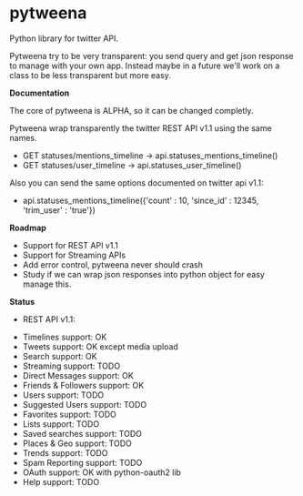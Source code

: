 pytweena
========

Python library for twitter API. 

Pytweena try to be very transparent: you send query and get json response to manage with your own app. Instead maybe in a future we'll work on a class to be less transparent but more easy.


**Documentation**

The core of pytweena is ALPHA, so it can be changed completly.

Pytweena wrap transparently the twitter REST API v1.1 using the same names.
- GET statuses/mentions_timeline  ->  api.statuses_mentions_timeline()
- GET statuses/user_timeline  ->  api.statuses_user_timeline()

Also you can send the same options documented on twitter api v1.1:
- api.statuses_mentions_timeline({'count' : 10, 'since_id' : 12345, 'trim_user' : 'true'})


**Roadmap**
- Support for REST API v1.1
- Support for Streaming APIs
- Add error control, pytweena never should crash
- Study if we can wrap json 
  responses into python object
  for easy manage this.

**Status**
 * REST API v1.1:
- Timelines support: OK
- Tweets support: OK except media upload
- Search support: OK
- Streaming support: TODO
- Direct Messages support: OK
- Friends & Followers support: OK
- Users support: TODO
- Suggested Users support: TODO
- Favorites support: TODO
- Lists support: TODO
- Saved searches support: TODO
- Places & Geo support: TODO
- Trends support: TODO
- Spam Reporting support: TODO
- OAuth support: OK with python-oauth2 lib
- Help support: TODO 

